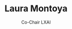 ---
title: Laura Montoya
name: Name-1
subtitle: Co-Chair LXAI 
layout: 2018_default
img: lnm.jpg
thumbnail: lnm.jpg
alt: Picture of Laura Montoya
description: Laura is the Founder and Executive Director of Accel.AI, a global Non Profit Institute lowering the barriers to entry in engineering artificial intelligence, she also founded and co-Chairs the Latinx in AI Coalition. She has been described as a natural and versatile leader with a passion for AI, Computer Science, Research, and Psychology. She has a Bachelors of Science in Biology, Physical Science, and Human Development. She jumpstarted her career in software engineering at Intuit revamping their Quickbooks online platform. She is a Director with Women Who Code, a global non-profit dedicated to inspiring women to excel in technology careers.
tags: [lead]
leadOrder: 1
---